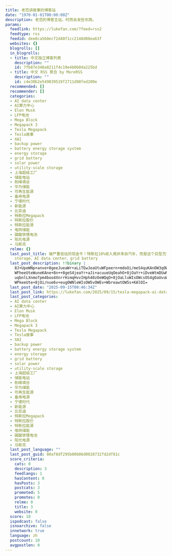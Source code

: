 ```yaml
---
title: 老范讲故事的博客站
date: "1970-01-01T00:00:00Z"
description: 老范的博客主站，时而会发些东西。
params:
  feedlink: https://lukefan.com/?feed=rss2
  feedtype: rss
  feedid: dee8ca560ecf2d40f1cc2148d08ea63f
  websites: {}
  blogrolls: []
  in_blogrolls:
  - title: 中文独立博客列表
    description: ""
    id: 7fb87e348a8211f4c19e4b0b0da225bd
  - title: 中文 RSS 聚合 by MoreRSS
    description: ""
    id: c4e30b2e549839519f2711d98fed209e
  recommended: []
  recommender: []
  categories:
  - AI data center
  - AI算力中心
  - Elon Musk
  - LFP电池
  - Mega Block
  - Megapack 3
  - Tesla Megapack
  - Tesla故事
  - XAI
  - backup power
  - battery energy storage system
  - energy storage
  - grid battery
  - solar power
  - utility-scale storage
  - 上海超级工厂
  - 储能电站
  - 削峰填谷
  - 华为储能
  - 可再生能源
  - 备用电源
  - 宁德时代
  - 新能源
  - 比亚迪
  - 特斯拉Megapack
  - 特斯拉股价
  - 特斯拉能源
  - 电网储能
  - 磷酸铁锂电池
  - 阳光电源
  - 马斯克
  relme: {}
  last_post_title: 被严重低估的现金牛！特斯拉10%收入竟非来自汽车，而是这个巨型充电宝在闷声发大财｜Tesla Megapack、energy
    storage、AI data center、grid battery
  last_post_description: !!binary |
    8J+UpeWNp+anve+8geeJueaWr+aLiTEwJeaUtuWFpeern+mdoOi/meS4quKAnOW3qOWei+
    WFheeUteWuneKAne+8n++8geS4jeaYr+aJi+acuueUqOeahO+8jOaYr+iDveWtmDUwMDDl
    uqbnlLXnmoTpm4boo4XnrrHimqHvvIHph40zOeWQqO+8jOaLluWIsOWcsOS4gOaUvuWwse
    WPkeeUte+8jOi/nue6v+eugOWNleWIsOW5vOWEv+WbreawtOW5s+KAlOI=
  last_post_date: "2025-09-15T00:46:34Z"
  last_post_link: https://lukefan.com/2025/09/15/tesla-megapack-ai-data-center-energy-storage/
  last_post_categories:
  - AI data center
  - AI算力中心
  - Elon Musk
  - LFP电池
  - Mega Block
  - Megapack 3
  - Tesla Megapack
  - Tesla故事
  - XAI
  - backup power
  - battery energy storage system
  - energy storage
  - grid battery
  - solar power
  - utility-scale storage
  - 上海超级工厂
  - 储能电站
  - 削峰填谷
  - 华为储能
  - 可再生能源
  - 备用电源
  - 宁德时代
  - 新能源
  - 比亚迪
  - 特斯拉Megapack
  - 特斯拉股价
  - 特斯拉能源
  - 电网储能
  - 磷酸铁锂电池
  - 阳光电源
  - 马斯克
  last_post_language: ""
  last_post_guid: 80af8df295b00b06d0028732fd2df81c
  score_criteria:
    cats: 0
    description: 3
    feedlangs: 1
    hasContent: 0
    hasPosts: 3
    postcats: 3
    promoted: 5
    promotes: 0
    relme: 0
    title: 3
    website: 0
  score: 18
  ispodcast: false
  isnoarchive: false
  innetwork: true
  language: zh
  postcount: 10
  avgpostlen: 0
---
```

